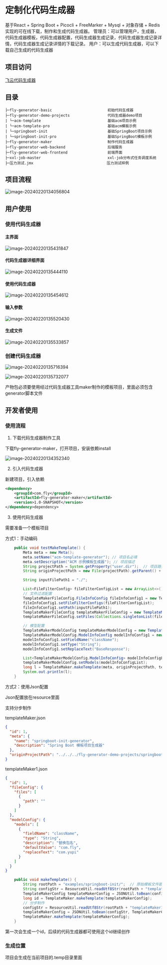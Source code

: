 # 定制化代码生成器

基于React + Spring Boot + Picocli + FreeMarker + Mysql + 对象存储 + Redis实现的可在线下载，制作和生成代码生成器。
管理员：可以管理用户，生成器，代码生成器模板，代码生成器配置，代码生成器生成记录，代码生成器生成记录详情，代码生成器生成记录详情的下载记录。
用户：可以生成代码生成器，可以下载自己生成的代码生成器

## 项目访问
[飞云代码生成器](http://124.71.207.114/)

## 目录

```
├─fly-generator-basic                         初始代码生成器 
├─fly-generator-demo-projects                 代码生成器demo项目
| └─acm-template							  基础acm项目示例
| └─acm-template-pro						  基础acm模板示例
| └─springboot-init							  基础SpringBoot项目示例
| └─springboot-init-pro						  基础SpringBoot模板示例
├─fly-generator-maker						  制作代码生成器
├─fly-generator-web-backend					  后端服务
├─fly-generator-web-frontend				  前端界面
├─xxl-job-master							  xxl-job分布式任务调度系统
├─压力测试.jmx								   压力测试样例
```

## 项目流程

![image-20240220134056804](http://cdn.flycode.icu/codeCenterImg/image-20240220134056804.png)



## 用户使用

### 使用代码生成器

#### 主界面

![image-20240220135431847](http://cdn.flycode.icu/codeCenterImg/image-20240220135431847.png)

#### 代码生成器详细界面

![image-20240220135444110](http://cdn.flycode.icu/codeCenterImg/image-20240220135444110.png)

#### 使用代码生成器

![image-20240220135454612](http://cdn.flycode.icu/codeCenterImg/image-20240220135454612.png)

#### 输入参数

![image-20240220135520430](http://cdn.flycode.icu/codeCenterImg/image-20240220135520430.png)

#### 生成文件

![image-20240220135533857](http://cdn.flycode.icu/codeCenterImg/image-20240220135533857.png)



### 创建代码生成器

![image-20240220135716394](http://cdn.flycode.icu/codeCenterImg/image-20240220135716394.png)

![image-20240220135732077](http://cdn.flycode.icu/codeCenterImg/image-20240220135732077.png)

产物包必须要使用经过代码生成器工具maker制作的模板项目，里面必须包含generator脚本文件

## 开发者使用

### 使用流程

1. 下载代码生成器制作工具

下载fly-generator-maker，打开项目，安装依赖install

![image-20240220134352340](http://cdn.flycode.icu/codeCenterImg/image-20240220134352340.png)

2. 引入代码生成器

新建项目，引入依赖

```xml
<dependency> 
	<groupId>com.fly</groupId>
    <artifactId>fly-generator-maker</artifactId>
    <version>1.0-SNAPSHOT</version>
</dependency>dependency>
```

3. 使用代码生成器

需要准备一个模板项目

方式1：手动编码

```java
    public void testMakeTemplate() {  	
		Meta meta = new Meta();
        meta.setName("acm-template-generator"); // 项目名必填
        meta.setDescription("ACM 示例模板生成器"); // 项目描述
        String projectPath = System.getProperty("user.dir");  // 项目路径
        String originProjectPath = new File(projectPath).getParent() + File.separator + "fly-generator-demo-projects/springboot-init";     // 原始模板项目路径

        String inputFilePath1 = "./";           

        List<FileFilterConfig> fileFilterConfigList = new ArrayList<>();
        // 文件过滤配置
        TemplateMakerFileConfig.FileInfoConfig fileInfoConfig1 = new TemplateMakerFileConfig.FileInfoConfig();
        fileInfoConfig1.setFileFilterConfigs(fileFilterConfigList);
        fileInfoConfig1.setPath(inputFilePath1);
        TemplateMakerFileConfig templateMakerFileConfig = new TemplateMakerFileConfig();
        templateMakerFileConfig.setFiles(Collections.singletonList(fileInfoConfig1));

        // 模型配置
        TemplateMakerModelConfig templateMakerModelConfig = new TemplateMakerModelConfig();
        TemplateMakerModelConfig.ModelInfoConfig modelInfoConfig1 = new TemplateMakerModelConfig.ModelInfoConfig();
        modelInfoConfig1.setFieldName("className");
        modelInfoConfig1.setType("String");
        modelInfoConfig1.setReplaceText("BaseResponse");

        List<TemplateMakerModelConfig.ModelInfoConfig> modelInfoConfigList = Arrays.asList(modelInfoConfig1);
        templateMakerModelConfig.setModels(modelInfoConfigList);
        long l = TemplateMaker.makeTemplate(meta, originProjectPath, templateMakerFileConfig, templateMakerModelConfig, null, 1743817327068332032L);
        System.out.println(l);
    }

```

方式2：使用Json配置

Json配置放在resource里面

支持分步制作

templateMaker.json

```json
{
  "id": 1,
  "meta": {
    "name": "springboot-init-generator",
    "description": "Spring Boot 模板项目生成器"
  },
  "originProjectPath": "../../../fly-generator-demo-projects/springboot-init"
}
```

templateMaker1.json

```json
{
  "id": 1,
  "fileConfig": {
    "files": [
      {
        "path": ""
      }
    ]
  },
  "modelConfig": {
    "models": [
      {
        "fieldName": "className",
        "type": "String",
        "description": "替换包名",
        "defaultValue": "com.fly",
        "replaceText": "com.yupi"
      }
    ]
  }
}
```







```java
    public void makeTemplate() {
        String rootPath = "examples/springboot-init/";  // 原始模板文件路径
        String configStr = ResourceUtil.readUtf8Str(rootPath + "templateMaker.json"); ？// json位置
        TemplateMakerConfig templateMakerConfig = JSONUtil.toBean(configStr, TemplateMakerConfig.class);
        long id = TemplateMaker.makeTemplate(templateMakerConfig);
		// 分步制作
        configStr = ResourceUtil.readUtf8Str(rootPath + "templateMaker1.json");
        templateMakerConfig = JSONUtil.toBean(configStr, TemplateMakerConfig.class);
        TemplateMaker.makeTemplate(templateMakerConfig);
    }
```

第一次会生成一个id，后续的代码生成器都可使用这个id继续创作

### 生成位置

项目会生成在当前项目的.temp目录里面




